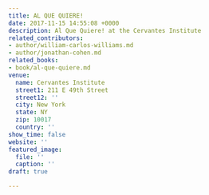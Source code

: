 ```yaml
---
title: AL QUE QUIERE!
date: 2017-11-15 14:55:08 +0000
description: Al Que Quiere! at the Cervantes Institute
related_contributors:
- author/william-carlos-williams.md
- author/jonathan-cohen.md
related_books:
- book/al-que-quiere.md
venue:
  name: Cervantes Institute
  street1: 211 E 49th Street
  street12: ''
  city: New York
  state: NY
  zip: 10017
  country: ''
show_time: false
website: ''
featured_image:
  file: ''
  caption: ''
draft: true

---
```


